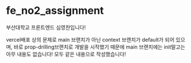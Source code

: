 # fe_no2_assignment
부산대학교 프론트엔드 심영찬입니다!

vercel배포 상의 문제로 main 브랜치가 아닌 context 브랜치가 default가 되어 있으며,
바로 prop-drilling브랜치로 개발을 시작했기 때문에 main 브랜치에는 init말고는 아무 내용도 없습니다!
모두 같은 내용으로 작성했습니다!

